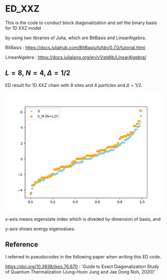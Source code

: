 # ED_XXZ

This is the code to conduct block diagonalization and set the binary basis for 1D XXZ model

by using two libraries of Julia, which are BitBasis and LinearAlgebra.

BitBasis : https://docs.juliahub.com/BitBasis/Iufdn/0.7.0/tutorial.html

LinearAlgebra : https://docs.julialang.org/en/v1/stdlib/LinearAlgebra/

## $L=8, \ N=4, \Delta = 1/2$

ED result for 1D XXZ chain with 8 sites and 4 particles and $\Delta = 1/2$.

![alt text](https://github.com/BOS-Bae/ED_XXZ/blob/main/L8N4Dh.png?raw=true)

x-axis means eigenstate index which is diveded by dimension of basis, and

y-axis shows energy eigenvalues.

## Reference

I referred to pseudocodes in the following paper when writing this ED code.

https://doi.org/10.3938/jkps.76.670 : 'Guide to Exact Diagonalization Study of Quantum Thermalization (Jung-Hoon Jung and Jae Dong Noh, 2020)'
